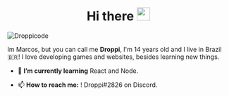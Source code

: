 <h1 align="center">Hi there <img src="https://raw.githubusercontent.com/kaueMarques/kaueMarques/master/hi.gif" width="30px"></h1>

<p align="left"> <img src="https://komarev.com/ghpvc/?username=droppicode" alt="Droppicode" /> </p>

Im Marcos, but you can call me **Droppi**, I'm 14 years old and I live in Brazil 🇧🇷! I love developing games and websites, besides learning new things.

- 🌱 **I’m currently learning** React and Node.

- 📫 **How to reach me:** ! Droppi#2826 on Discord.
<p align=center>
  <img src="https://github-readme-stats.vercel.app/api?username=droppicode&show_icons=true&hide_border=true&count_private=true&include_all_commits=true&theme=radical" alt=""/> 
  <img src="https://github-readme-stats.vercel.app/api/wakatime?username=Droppicode&layout=compact&theme=radical&hide_border=true" alt=""/>
</p>
